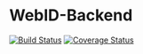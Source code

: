 # WebID-Backend
[![Build Status](https://travis-ci.org/LiamNCAT/WebID-Backend.svg?branch=master)](https://travis-ci.org/LiamNCAT/WebID-Backend) [![Coverage Status](https://coveralls.io/repos/github/LiamNCAT/WebID-Backend/badge.svg?branch=master)](https://coveralls.io/github/LiamNCAT/WebID-Backend?branch=master)

